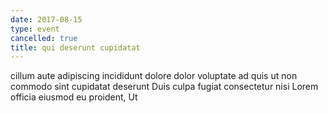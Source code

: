 ```yaml
---
date: 2017-08-15
type: event
cancelled: true
title: qui deserunt cupidatat
---
```

cillum aute adipiscing incididunt dolore dolor voluptate ad quis ut non commodo sint cupidatat deserunt Duis culpa fugiat consectetur nisi Lorem officia eiusmod eu proident, Ut